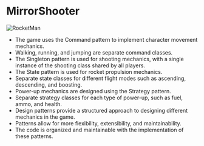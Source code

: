 # MirrorShooter
![RocketMan](https://user-images.githubusercontent.com/12250862/222146843-2958848e-4f7b-4d43-b4e5-dbe4b27c06f3.png)
- The game uses the Command pattern to implement character movement mechanics.
- Walking, running, and jumping are separate command classes.
- The Singleton pattern is used for shooting mechanics, with a single instance of the shooting class shared by all players.
- The State pattern is used for rocket propulsion mechanics.
- Separate state classes for different flight modes such as ascending, descending, and boosting.
- Power-up mechanics are designed using the Strategy pattern.
- Separate strategy classes for each type of power-up, such as fuel, ammo, and health.
- Design patterns provide a structured approach to designing different mechanics in the game.
- Patterns allow for more flexibility, extensibility, and maintainability.
- The code is organized and maintainable with the implementation of these patterns.
